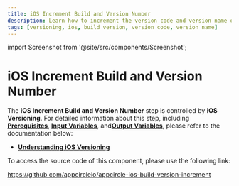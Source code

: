 ```yaml
---
title: iOS Increment Build and Version Number
description: Learn how to increment the version code and version name of an iOS application in Appcircle
tags: [versioning, ios, build version, version code, version name]
---
```


import Screenshot from '@site/src/components/Screenshot';

# iOS Increment Build and Version Number

The **iOS Increment Build and Version Number** step is controlled by **iOS Versioning**. For detailed information about this step, including [**Prerequisites**](/versioning/ios-version#enabling-version-management), [**Input Variables**](/versioning/ios-version#input-variables), and[**Output Variables**](/versioning/ios-version#output-values), please refer to the documentation below:

- [**Understanding iOS Versioning**](/versioning/ios-version)

To access the source code of this component, please use the following link:

https://github.com/appcircleio/appcircle-ios-build-version-increment
